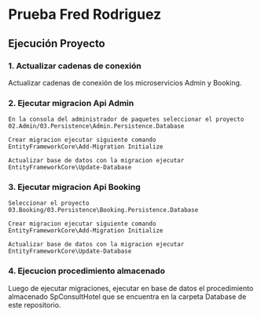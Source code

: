 # Prueba Fred Rodriguez

## Ejecución Proyecto
### 1. Actualizar cadenas de conexión
Actualizar cadenas de conexión de los microservicios Admin y Booking.

### 2. Ejecutar migracion Api Admin
```
En la consola del administrador de paquetes seleccionar el proyecto 02.Admin/03.Persistence\Admin.Persistence.Database

Crear migracion ejecutar siguiente comando
EntityFrameworkCore\Add-Migration Initialize

Actualizar base de datos con la migracion ejecutar
EntityFrameworkCore\Update-Database
```

### 3. Ejecutar migracion Api Booking
```
Seleccionar el proyecto 03.Booking/03.Persistence\Booking.Persistence.Database

Crear migracion ejecutar siguiente comando
EntityFrameworkCore\Add-Migration Initialize

Actualizar base de datos con la migracion ejecutar
EntityFrameworkCore\Update-Database
```

### 4. Ejecucion procedimiento almacenado
Luego de ejecutar migraciones, ejecutar en base de datos el procedimiento almacenado SpConsultHotel que se encuentra en la carpeta Database de este repositorio.



